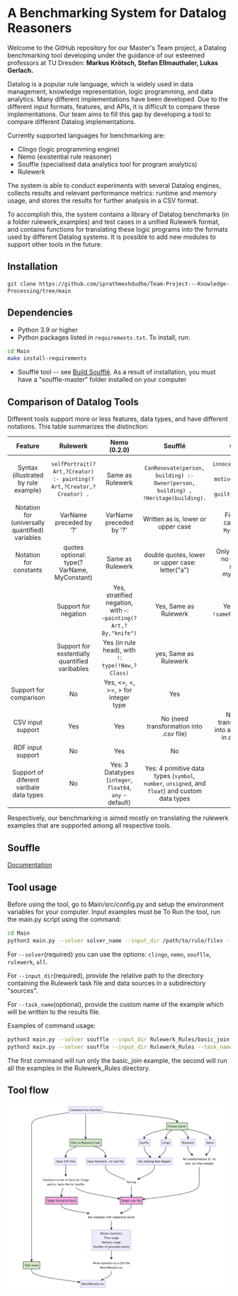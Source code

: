 # A Benchmarking System for Datalog Reasoners


Welcome to the GitHub repository for our Master's Team project, a Datalog benchmarking tool developing under the guidance of our esteemed professors at TU Dresden: **Markus Krötsch, Stefan 
Ellmauthaler, Lukas Gerlach.** 

Datalog is a popular rule language, which is widely used in data management, knowledge representation, logic programming, and data analytics. Many different implementations have been developed. 
Due to the different input formats, features, and APIs, it is difficult to compare these implementations. Our team aims to fill this gap by developing a tool to compare different Datalog implementations.  

Currently supported languages for benchmarking are:
* Clingo (logic programming engine)
* Nemo (existential rule reasoner)
* Souffle (specialised data analytics tool for program analytics)
* Rulewerk

The system is able to conduct experiments with several Datalog engines, collects results and relevant performance metrics: runtime and memory usage, and stores the results for further analysis in 
a CSV format.

To accomplish this, the system contains a library of Datalog benchmarks (in a folder rulewerk_examples) and test cases in a unified Rulewerk format, and contains functions for translating these 
logic programs into the  formats  used by different Datalog systems. It is possible to add new modules to support other tools in the future.



## Installation

```shell
git clone https://github.com/iprathmeshdudhe/Team-Project---Knowledge-Processing/tree/main
```

## Dependencies

* Python 3.9 or higher   
* Python packages listed in `requirements.txt`. To install, run:
```bash
cd Main
make install-requirements
````

* Soufflé tool  -- see  [Build Soufflé](https://souffle-lang.github.io/index.html). As a result of installation, you must have a  "souffle-master" folder installed on your computer  

## Comparison of Datalog Tools
Different tools support more or less features, data types, and  have different notations. This table summarizes the distinction:

|                   **Feature**                   |                            **Rulewerk**                             |       **Nemo (0.2.0)**        |                                           **Soufflé**                                           |                               **Clingo**                               |
|:-----------------------------------------------:|:-------------------------------------------------------------------:|:---------------------:|:-----------------------------------------------------------------------------------------------:|:----------------------------------------------------------------------:|
|      Syntax (illustrated by rule example)       | `selfPortrait(?Art,?Creator) :- painting(?Art,?Creator,?Creator) .` |   Same as Rulewerk    |     <br/>`CanRenovate(person, building) :- Owner(person, building) , !Heritage(building).`      |      `innocent(Suspect) :- motive(Suspect), not guilty(Suspect).`      |
| Notation for (universally quantified) variables |                       VarName preceded by '?'                       |   VarName preceded by '?'    |                               Written as is, lower or upper case                                |                 First letter captalized: `Myvariable`                  |
|             Notation for constants              |             quotes optional: type(?VarName, MyConstant)             |   Same as Rulewerk    |                         double quotes, lower or upper case: letter("a")                         |             Only lowercase, no quotation marks: myconstant             |
    |              Support for negation               |  Yes, stratified negation, with `~`: `∼painting(?Art,?By,"knife")`  | Yes, Same as Rulewerk |                               Yes, with `!`: `!samePerson(X, Y)`                                | Yes, classical & stratified negation: `not samePerson` / `~samePerson` |`
    | Support for exstentially quantified varibables  |          Yes (in rule head), with `!`: `type(!New,?Class)`          |          yes, Same as Rulewerk          |                                               No                                                |                                   No                                   |
|             Support for comparison              |                                 No                                  |          Yes, <=, <, >=, > for integer type          |                                               Yes                                               |                                  Yes                                   |
|                CSV input support                |                                 Yes                                 |          Yes          |                             No (need transformation into .csv file)                             |      No (need transformation into a list of facts in a rule file)      |
|                RDF input support                |                                 No                                  |          Yes          |                                               No                                                |      No |
|     Support of diferent varibale data types     |                                 No                                  |           Yes: 3 Datatypes (`integer`, `float64`, `any` - default)           | Yes: 4 primitive data types (`symbol`, `number`, `unsigned`, and `float`) and custom data types |                                   ?                                    |

Respectively, our benchmarking is aimed mostly on translating the rulewerk examples that are supported among all respective tools. 

## Souffle
[Documentation](https://souffle-lang.github.io/index.html)

## Tool usage
Before using the tool, go to Main/src/config.py and setup the environment variables for your computer.
Input examples must be 
To Run the tool, run the main.py script using the command:

```bash
cd Main
python3 main.py --solver solver_name --input_dir /path/to/rule/files --task_name name_of_the_task
```
For `--solver`(required) you can use the options: `clingo`, `nemo`, `souflle`, `rulewerk`, `all`.

For `--input_dir`(required), provide the relative path to the directory containing the Rulewerk task file and data sources in a subdirectory "sources".

For `--task_name`(optional), provide the custom name of the example which will be written to the results file. 

Examples of command usage:
```bash
python3 main.py --solver souffle --input_dir Rulewerk_Rules/basic_join --task_name basic_join
python3 main.py --solver souffle --input_dir Rulewerk_Rules --task_name all_basics
```
The first command will run only the basic_join example, the second will run all the examples in the Rulewerk_Rules directory.

## Tool flow
<img src="./Tool flow.png"> 

